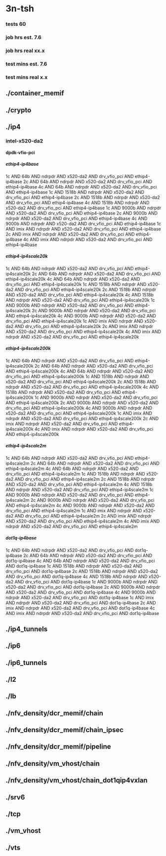 # 3n-tsh
### tests 60
### job hrs est. 7.6
### job hrs real xx.x
### test mins est. 7.6
### test mins real x.x
## ./container_memif
## ./crypto
## ./ip4
### intel-x520-da2
#### dpdk-vfio-pci
##### ethip4-ip4base
1c AND 64b AND ndrpdr AND x520-da2 AND drv_vfio_pci AND ethip4-ip4base
2c AND 64b AND ndrpdr AND x520-da2 AND drv_vfio_pci AND ethip4-ip4base
4c AND 64b AND ndrpdr AND x520-da2 AND drv_vfio_pci AND ethip4-ip4base
1c AND 1518b AND ndrpdr AND x520-da2 AND drv_vfio_pci AND ethip4-ip4base
2c AND 1518b AND ndrpdr AND x520-da2 AND drv_vfio_pci AND ethip4-ip4base
4c AND 1518b AND ndrpdr AND x520-da2 AND drv_vfio_pci AND ethip4-ip4base
1c AND 9000b AND ndrpdr AND x520-da2 AND drv_vfio_pci AND ethip4-ip4base
2c AND 9000b AND ndrpdr AND x520-da2 AND drv_vfio_pci AND ethip4-ip4base
4c AND 9000b AND ndrpdr AND x520-da2 AND drv_vfio_pci AND ethip4-ip4base
1c AND imix AND ndrpdr AND x520-da2 AND drv_vfio_pci AND ethip4-ip4base
2c AND imix AND ndrpdr AND x520-da2 AND drv_vfio_pci AND ethip4-ip4base
4c AND imix AND ndrpdr AND x520-da2 AND drv_vfio_pci AND ethip4-ip4base
##### ethip4-ip4scale20k
1c AND 64b AND ndrpdr AND x520-da2 AND drv_vfio_pci AND ethip4-ip4scale20k
2c AND 64b AND ndrpdr AND x520-da2 AND drv_vfio_pci AND ethip4-ip4scale20k
4c AND 64b AND ndrpdr AND x520-da2 AND drv_vfio_pci AND ethip4-ip4scale20k
1c AND 1518b AND ndrpdr AND x520-da2 AND drv_vfio_pci AND ethip4-ip4scale20k
2c AND 1518b AND ndrpdr AND x520-da2 AND drv_vfio_pci AND ethip4-ip4scale20k
4c AND 1518b AND ndrpdr AND x520-da2 AND drv_vfio_pci AND ethip4-ip4scale20k
1c AND 9000b AND ndrpdr AND x520-da2 AND drv_vfio_pci AND ethip4-ip4scale20k
2c AND 9000b AND ndrpdr AND x520-da2 AND drv_vfio_pci AND ethip4-ip4scale20k
4c AND 9000b AND ndrpdr AND x520-da2 AND drv_vfio_pci AND ethip4-ip4scale20k
1c AND imix AND ndrpdr AND x520-da2 AND drv_vfio_pci AND ethip4-ip4scale20k
2c AND imix AND ndrpdr AND x520-da2 AND drv_vfio_pci AND ethip4-ip4scale20k
4c AND imix AND ndrpdr AND x520-da2 AND drv_vfio_pci AND ethip4-ip4scale20k
##### ethip4-ip4scale200k
1c AND 64b AND ndrpdr AND x520-da2 AND drv_vfio_pci AND ethip4-ip4scale200k
2c AND 64b AND ndrpdr AND x520-da2 AND drv_vfio_pci AND ethip4-ip4scale200k
4c AND 64b AND ndrpdr AND x520-da2 AND drv_vfio_pci AND ethip4-ip4scale200k
1c AND 1518b AND ndrpdr AND x520-da2 AND drv_vfio_pci AND ethip4-ip4scale200k
2c AND 1518b AND ndrpdr AND x520-da2 AND drv_vfio_pci AND ethip4-ip4scale200k
4c AND 1518b AND ndrpdr AND x520-da2 AND drv_vfio_pci AND ethip4-ip4scale200k
1c AND 9000b AND ndrpdr AND x520-da2 AND drv_vfio_pci AND ethip4-ip4scale200k
2c AND 9000b AND ndrpdr AND x520-da2 AND drv_vfio_pci AND ethip4-ip4scale200k
4c AND 9000b AND ndrpdr AND x520-da2 AND drv_vfio_pci AND ethip4-ip4scale200k
1c AND imix AND ndrpdr AND x520-da2 AND drv_vfio_pci AND ethip4-ip4scale200k
2c AND imix AND ndrpdr AND x520-da2 AND drv_vfio_pci AND ethip4-ip4scale200k
4c AND imix AND ndrpdr AND x520-da2 AND drv_vfio_pci AND ethip4-ip4scale200k
##### ethip4-ip4scale2m
1c AND 64b AND ndrpdr AND x520-da2 AND drv_vfio_pci AND ethip4-ip4scale2m
2c AND 64b AND ndrpdr AND x520-da2 AND drv_vfio_pci AND ethip4-ip4scale2m
4c AND 64b AND ndrpdr AND x520-da2 AND drv_vfio_pci AND ethip4-ip4scale2m
1c AND 1518b AND ndrpdr AND x520-da2 AND drv_vfio_pci AND ethip4-ip4scale2m
2c AND 1518b AND ndrpdr AND x520-da2 AND drv_vfio_pci AND ethip4-ip4scale2m
4c AND 1518b AND ndrpdr AND x520-da2 AND drv_vfio_pci AND ethip4-ip4scale2m
1c AND 9000b AND ndrpdr AND x520-da2 AND drv_vfio_pci AND ethip4-ip4scale2m
2c AND 9000b AND ndrpdr AND x520-da2 AND drv_vfio_pci AND ethip4-ip4scale2m
4c AND 9000b AND ndrpdr AND x520-da2 AND drv_vfio_pci AND ethip4-ip4scale2m
1c AND imix AND ndrpdr AND x520-da2 AND drv_vfio_pci AND ethip4-ip4scale2m
2c AND imix AND ndrpdr AND x520-da2 AND drv_vfio_pci AND ethip4-ip4scale2m
4c AND imix AND ndrpdr AND x520-da2 AND drv_vfio_pci AND ethip4-ip4scale2m
##### dot1q-ip4base
1c AND 64b AND ndrpdr AND x520-da2 AND drv_vfio_pci AND dot1q-ip4base
2c AND 64b AND ndrpdr AND x520-da2 AND drv_vfio_pci AND dot1q-ip4base
4c AND 64b AND ndrpdr AND x520-da2 AND drv_vfio_pci AND dot1q-ip4base
1c AND 1518b AND ndrpdr AND x520-da2 AND drv_vfio_pci AND dot1q-ip4base
2c AND 1518b AND ndrpdr AND x520-da2 AND drv_vfio_pci AND dot1q-ip4base
4c AND 1518b AND ndrpdr AND x520-da2 AND drv_vfio_pci AND dot1q-ip4base
1c AND 9000b AND ndrpdr AND x520-da2 AND drv_vfio_pci AND dot1q-ip4base
2c AND 9000b AND ndrpdr AND x520-da2 AND drv_vfio_pci AND dot1q-ip4base
4c AND 9000b AND ndrpdr AND x520-da2 AND drv_vfio_pci AND dot1q-ip4base
1c AND imix AND ndrpdr AND x520-da2 AND drv_vfio_pci AND dot1q-ip4base
2c AND imix AND ndrpdr AND x520-da2 AND drv_vfio_pci AND dot1q-ip4base
4c AND imix AND ndrpdr AND x520-da2 AND drv_vfio_pci AND dot1q-ip4base
## ./ip4_tunnels
## ./ip6
## ./ip6_tunnels
## ./l2
## ./lb
## ./nfv_density/dcr_memif/chain
## ./nfv_density/dcr_memif/chain_ipsec
## ./nfv_density/dcr_memif/pipeline
## ./nfv_density/vm_vhost/chain
## ./nfv_density/vm_vhost/chain_dot1qip4vxlan
## ./srv6
## ./tcp
## ./vm_vhost
## ./vts
